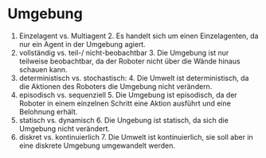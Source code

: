 # Umgebung

1. Einzelagent vs. Multiagent
   2. Es handelt sich um einen Einzelagenten, da nur ein Agent in der Umgebung agiert.
2. vollständig vs. teil-/ nicht-beobachtbar
   3. Die Umgebung ist nur teilweise beobachtbar, da der Roboter nicht über die Wände hinaus schauen kann.
3. deterministisch vs. stochastisch:
   4. Die Umwelt ist deterministisch, da die Aktionen des Roboters die Umgebung nicht verändern. 
4. episodisch vs. sequenziell
   5. Die Umgebung ist episodisch, da der Roboter in einem einzelnen Schritt eine Aktion ausführt und eine Belohnung erhält.
5. statisch vs. dynamisch
   6. Die Ungebung ist statisch, da sich die Umgebung nicht verändert.
6. diskret vs. kontinuierlich
   7. Die Umwelt ist kontinuierlich, sie soll aber in eine diskrete Umgebung umgewandelt werden.
